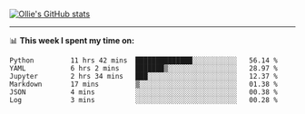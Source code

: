 <!--
**icedpanda/icedpanda** is a ✨ _special_ ✨ repository because its `README.md` (this file) appears on your GitHub profile.

Here are some ideas to get you started:

- 🔭 I’m currently working on ...
- 🌱 I’m currently learning ...
- 👯 I’m looking to collaborate on ...
- 🤔 I’m looking for help with ...
- 💬 Ask me about ...
- 📫 How to reach me: ...
- 😄 Pronouns: ...
- ⚡ Fun fact: ...
-->
[![Ollie's GitHub stats](https://github-readme-stats-icedpanda.vercel.app/api?username=icedpanda&count_private=true&show_icons=true)](https://github.com/icedpanda)

---
📊 **This week I spent my time on:**
<!--START_SECTION:waka-->

```text
Python         11 hrs 42 mins  ██████████████░░░░░░░░░░░   56.14 %
YAML           6 hrs 2 mins    ███████▒░░░░░░░░░░░░░░░░░   28.97 %
Jupyter        2 hrs 34 mins   ███░░░░░░░░░░░░░░░░░░░░░░   12.37 %
Markdown       17 mins         ▒░░░░░░░░░░░░░░░░░░░░░░░░   01.38 %
JSON           4 mins          ░░░░░░░░░░░░░░░░░░░░░░░░░   00.38 %
Log            3 mins          ░░░░░░░░░░░░░░░░░░░░░░░░░   00.28 %
```

<!--END_SECTION:waka-->
